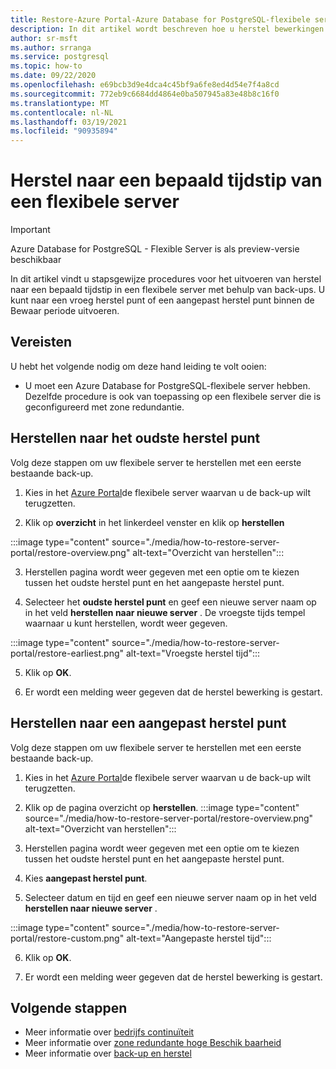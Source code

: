 ```yaml
---
title: Restore-Azure Portal-Azure Database for PostgreSQL-flexibele server
description: In dit artikel wordt beschreven hoe u herstel bewerkingen kunt uitvoeren in Azure Database for PostgreSQL via de Azure Portal.
author: sr-msft
ms.author: srranga
ms.service: postgresql
ms.topic: how-to
ms.date: 09/22/2020
ms.openlocfilehash: e69bcb3d9e4dca4c45bf9a6fe8ed4d54e7f4a8cd
ms.sourcegitcommit: 772eb9c6684dd4864e0ba507945a83e48b8c16f0
ms.translationtype: MT
ms.contentlocale: nl-NL
ms.lasthandoff: 03/19/2021
ms.locfileid: "90935894"
---
```

# <a name="point-in-time-restore-of-a-flexible-server"></a>Herstel naar een bepaald tijdstip van een flexibele server

> [!IMPORTANT]
> Azure Database for PostgreSQL - Flexible Server is als preview-versie beschikbaar

In dit artikel vindt u stapsgewijze procedures voor het uitvoeren van herstel naar een bepaald tijdstip in een flexibele server met behulp van back-ups. U kunt naar een vroeg herstel punt of een aangepast herstel punt binnen de Bewaar periode uitvoeren.

## <a name="pre-requisites"></a>Vereisten

U hebt het volgende nodig om deze hand leiding te volt ooien:

-   U moet een Azure Database for PostgreSQL-flexibele server hebben. Dezelfde procedure is ook van toepassing op een flexibele server die is geconfigureerd met zone redundantie.

## <a name="restoring-to-the-earliest-restore-point"></a>Herstellen naar het oudste herstel punt

Volg deze stappen om uw flexibele server te herstellen met een eerste bestaande back-up.

1.  Kies in het [Azure Portal](https://portal.azure.com/)de flexibele server waarvan u de back-up wilt terugzetten.

2.  Klik op **overzicht** in het linkerdeel venster en klik op **herstellen**
   
   :::image type="content" source="./media/how-to-restore-server-portal/restore-overview.png" alt-text="Overzicht van herstellen":::

3.  Herstellen pagina wordt weer gegeven met een optie om te kiezen tussen het oudste herstel punt en het aangepaste herstel punt.

4.  Selecteer het **oudste herstel punt** en geef een nieuwe server naam op in het veld **herstellen naar nieuwe server** . De vroegste tijds tempel waarnaar u kunt herstellen, wordt weer gegeven. 
   
   :::image type="content" source="./media/how-to-restore-server-portal/restore-earliest.png" alt-text="Vroegste herstel tijd":::

5.  Klik op **OK**.

6.  Er wordt een melding weer gegeven dat de herstel bewerking is gestart.

## <a name="restoring-to-a-custom-restore-point"></a>Herstellen naar een aangepast herstel punt

Volg deze stappen om uw flexibele server te herstellen met een eerste bestaande back-up.

1.  Kies in het [Azure Portal](https://portal.azure.com/)de flexibele server waarvan u de back-up wilt terugzetten.

2.  Klik op de pagina overzicht op **herstellen**.
 :::image type="content" source="./media/how-to-restore-server-portal/restore-overview.png" alt-text="Overzicht van herstellen":::
    
3.  Herstellen pagina wordt weer gegeven met een optie om te kiezen tussen het oudste herstel punt en het aangepaste herstel punt.

4.  Kies **aangepast herstel punt**.

5.  Selecteer datum en tijd en geef een nieuwe server naam op in het veld **herstellen naar nieuwe server** . 
   
:::image type="content" source="./media/how-to-restore-server-portal/restore-custom.png" alt-text="Aangepaste herstel tijd":::
 
6.  Klik op **OK**.

7.  Er wordt een melding weer gegeven dat de herstel bewerking is gestart.

## <a name="next-steps"></a>Volgende stappen

-   Meer informatie over [bedrijfs continuïteit](./concepts-business-continuity.md)
-   Meer informatie over [zone redundante hoge Beschik baarheid](./concepts-high-availability.md)
-   Meer informatie over [back-up en herstel](./concepts-backup-restore.md)

